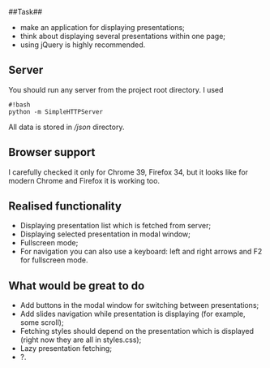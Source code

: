 ##Task##
* make an application for displaying presentations;
* think about displaying several presentations within one page;
* using jQuery is highly recommended.

## Server ##
You should run any server from the project root directory. I used

```
#!bash
python -m SimpleHTTPServer
```

All data is stored in */json* directory.

## Browser support ##
I carefully checked it only for Chrome 39, Firefox 34, but it looks like for modern Chrome and Firefox it is working too.

## Realised functionality ##

* Displaying presentation list which is fetched from server;
* Displaying selected presentation in modal window;
* Fullscreen mode;
* For navigation you can also use a keyboard: left and right arrows and F2 for fullscreen mode. 

## What would be great to do ##
* Add buttons in the modal window for switching between presentations; 
* Add slides navigation while presentation is displaying (for example, some scroll);
* Fetching styles should depend on the presentation which is displayed (right now they are all in styles.css);
* Lazy presentation fetching;
* ?.